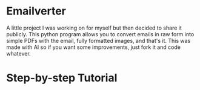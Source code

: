 # Emailverter
A little project I was working on for myself but then decided to share it publicly. This python program allows you to convert emails in raw form into simple PDFs with the email, fully formatted images, and that's it. This was made with AI so if you want some improvements, just fork it and code whatever.

# Step-by-step Tutorial
